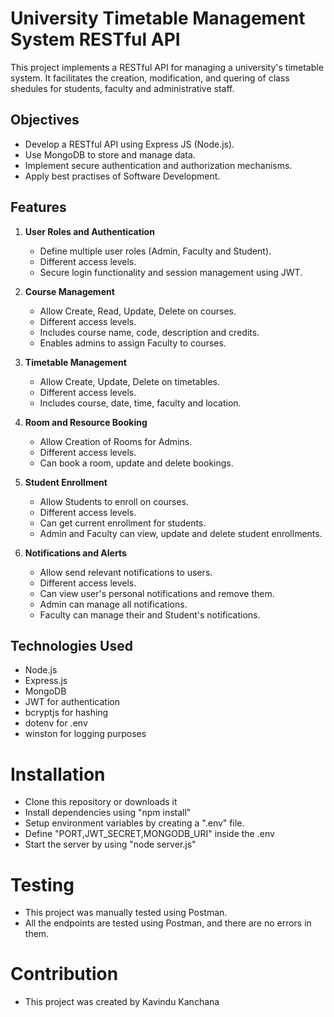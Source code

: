# University Timetable Management System RESTful API

This project implements a RESTful API for managing a university's timetable system. It facilitates the creation, modification, and quering of class shedules for students, faculty and administrative staff. 

## Objectives

- Develop a RESTful API using Express JS (Node.js).
- Use MongoDB to store and manage data.
- Implement secure authentication and authorization mechanisms.
- Apply best practises of Software Development.

## Features

1. **User Roles and Authentication**
    * Define multiple user roles (Admin, Faculty and Student).
    * Different access levels.
    * Secure login functionality and session management using JWT.

2. **Course Management**
    * Allow Create, Read, Update, Delete on courses.
    * Different access levels.
    * Includes course name, code, description and credits.
    * Enables admins to assign Faculty to courses.

3. **Timetable Management**
    * Allow Create, Update, Delete on timetables.
    * Different access levels.
    * Includes course, date, time, faculty and location.

4. **Room and Resource Booking**
    * Allow Creation of Rooms for Admins.
    * Different access levels.
    * Can book a room, update and delete bookings.

5. **Student Enrollment**
    * Allow Students to enroll on courses.
    * Different access levels.
    * Can get current enrollment for students.
    * Admin and Faculty can view, update and delete student enrollments.

6. **Notifications and Alerts**
    * Allow send relevant notifications to users.
    * Different access levels.
    * Can view user's personal notifications and remove them.
    * Admin can manage all notifications.
    * Faculty can manage their and Student's notifications.

## Technologies Used

- Node.js
- Express.js
- MongoDB
- JWT for authentication
- bcryptjs for hashing
- dotenv for .env
- winston for logging purposes

# Installation

- Clone this repository or downloads it
- Install dependencies using "npm install"
- Setup environment variables by creating a ".env" file.
- Define "PORT,JWT_SECRET,MONGODB_URI" inside the .env
- Start the server by using "node server.js"

# Testing

- This project was manually tested using Postman.
- All the endpoints are tested using Postman, and there are no errors in them.

# Contribution

- This project was created by Kavindu Kanchana
